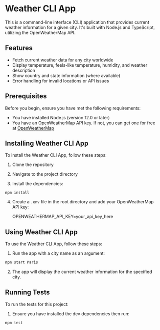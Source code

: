# Weather CLI App

This is a command-line interface (CLI) application that provides current weather information for a given city. It's built with Node.js and TypeScript, utilizing the OpenWeatherMap API.

## Features

- Fetch current weather data for any city worldwide
- Display temperature, feels-like temperature, humidity, and weather description
- Show country and state information (where available)
- Error handling for invalid locations or API issues

## Prerequisites

Before you begin, ensure you have met the following requirements:

- You have installed Node.js (version 12.0 or later)
- You have an OpenWeatherMap API key. If not, you can get one for free at [OpenWeatherMap](https://openweathermap.org/api)

## Installing Weather CLI App

To install the Weather CLI App, follow these steps:

1. Clone the repository

2. Navigate to the project directory

3. Install the dependencies:

```
npm install
```

4. Create a `.env` file in the root directory and add your OpenWeatherMap API key:

   OPENWEATHERMAP_API_KEY=your_api_key_here

## Using Weather CLI App

To use the Weather CLI App, follow these steps:

1. Run the app with a city name as an argument:

```bash
npm start Paris
```

2. The app will display the current weather information for the specified city.

## Running Tests

To run the tests for this project:

1. Ensure you have installed the dev dependencies then run:

```
npm test
```
